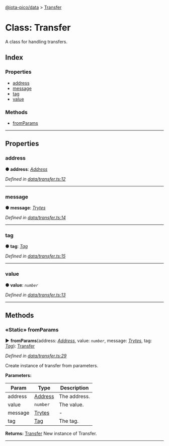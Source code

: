 [@iota-pico/data](../README.md) > [Transfer](../classes/transfer.md)



# Class: Transfer


A class for handling transfers.

## Index

### Properties

* [address](transfer.md#address)
* [message](transfer.md#message)
* [tag](transfer.md#tag)
* [value](transfer.md#value)


### Methods

* [fromParams](transfer.md#fromparams)



---
## Properties
<a id="address"></a>

###  address

**●  address**:  *[Address](address.md)* 

*Defined in [data/transfer.ts:12](https://github.com/iotaeco/iota-pico-data/blob/5a71c27/src/data/transfer.ts#L12)*





___

<a id="message"></a>

###  message

**●  message**:  *[Trytes](trytes.md)* 

*Defined in [data/transfer.ts:14](https://github.com/iotaeco/iota-pico-data/blob/5a71c27/src/data/transfer.ts#L14)*





___

<a id="tag"></a>

###  tag

**●  tag**:  *[Tag](tag.md)* 

*Defined in [data/transfer.ts:15](https://github.com/iotaeco/iota-pico-data/blob/5a71c27/src/data/transfer.ts#L15)*





___

<a id="value"></a>

###  value

**●  value**:  *`number`* 

*Defined in [data/transfer.ts:13](https://github.com/iotaeco/iota-pico-data/blob/5a71c27/src/data/transfer.ts#L13)*





___


## Methods
<a id="fromparams"></a>

### «Static» fromParams

► **fromParams**(address: *[Address](address.md)*, value: *`number`*, message: *[Trytes](trytes.md)*, tag: *[Tag](tag.md)*): [Transfer](transfer.md)



*Defined in [data/transfer.ts:29](https://github.com/iotaeco/iota-pico-data/blob/5a71c27/src/data/transfer.ts#L29)*



Create instance of transfer from parameters.


**Parameters:**

| Param | Type | Description |
| ------ | ------ | ------ |
| address | [Address](address.md)   |  The address. |
| value | `number`   |  The value. |
| message | [Trytes](trytes.md)   |  - |
| tag | [Tag](tag.md)   |  The tag. |





**Returns:** [Transfer](transfer.md)
New instance of Transfer.






___


